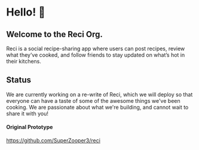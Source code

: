# Hello! 👋

## Welcome to the Reci Org.

Reci is a social recipe-sharing app where users can post recipes, review what they’ve cooked, and follow friends to stay updated on what’s hot in their kitchens.

## Status

We are currently working on a re-write of Reci, which we will deploy so that everyone can have a taste of some of the awesome things we've been cooking. We are passionate about what we're building, and cannot wait to share it with you!

#### Original Prototype

https://github.com/SuperZooper3/reci

<!--

**Here are some ideas to get you started:**

🙋‍♀️ A short introduction - what is your organization all about?
🌈 Contribution guidelines - how can the community get involved?
👩‍💻 Useful resources - where can the community find your docs? Is there anything else the community should know?
🍿 Fun facts - what does your team eat for breakfast?
🧙 Remember, you can do mighty things with the power of [Markdown](https://docs.github.com/github/writing-on-github/getting-started-with-writing-and-formatting-on-github/basic-writing-and-formatting-syntax)
-->
